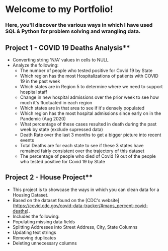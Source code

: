 # Welcome to my Portfolio!

### Here, you'll discover the various ways in which I have used SQL & Python for problem solving and wrangling data.

## Project 1 - COVID 19 Deaths Analysis**
  - Converting string 'N/A' values in cells to NULL
  - Analyze the following:
    * The number of people who tested positive for Covid 19 by State
    * Which region has the most Hospitalizations of patients with COVID 19 in the past week
    * Which states are in Region 5 to determine where we need to support hospital staff
    * Change in new hospital admissions over the prior week to see how much it's fluctuated in each region
    * Which states are in that area to see if it's densely populated
    * Which region has the most hospital admissions since early on in the Pandemic (Aug 2020)
    * What percentage of these cases resulted in death during the past week by state (exclude supressed data)
    * Death Rate over the last 3 months to get a bigger picture into recent events
    * Total Deaths are for each state to see if these 3 states have remained fairly consistent over the trajectory of this dataset
    * The percentage of people who died of Covid 19 out of the people who tested positive for Covid 19 by State

## Project 2 - House Project**
  - This project is to showcase the ways in which you can clean data for a Housing Dataset.
  - Based on the dataset found on the [CDC's website] (https://covid.cdc.gov/covid-data-tracker/#maps_percent-covid-deaths).
  - Includes the following:
  -   Populating missing data fields
  -   Splitting Addresses into Street Address, City, State Columns
  -   Updating text strings
  -   Removing duplicates
  -   Deleting unnecessary columns


